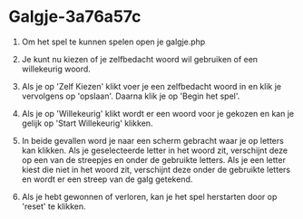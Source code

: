 # Galgje-3a76a57c

1. Om het spel te kunnen spelen open je galgje.php

2. Je kunt nu kiezen of je zelfbedacht woord wil gebruiken of een willekeurig woord.

3. Als je op 'Zelf Kiezen' klikt voer je een zelfbedacht woord in en klik je vervolgens op 'opslaan'. Daarna klik je op 'Begin het spel'.

4. Als je op 'Willekeurig' klikt wordt er een woord voor je gekozen en kan je gelijk op 'Start Willekeurig' klikken.

5. In beide gevallen word je naar een scherm gebracht waar je op letters kan klikken. Als je geselecteerde letter in het woord zit, verschijnt deze op een van de streepjes en onder de gebruikte letters. Als je een letter kiest die niet in het woord zit, verschijnt deze onder de gebruikte letters en wordt er een streep van de galg getekend. 

6. Als je hebt gewonnen of verloren, kan je het spel herstarten door op 'reset' te klikken.

